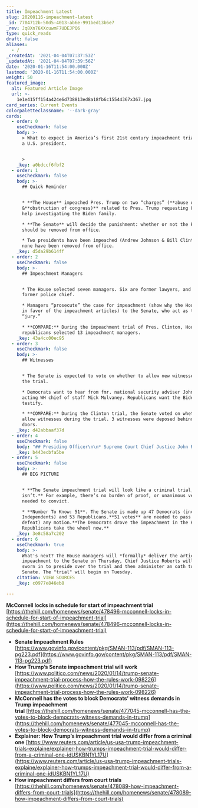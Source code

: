 ```yaml
---
title: Impeachment Latest
slug: 20200116-impeachment-latest
_id: 7704712b-50d5-4013-ab6e-991bed13b6e7
_rev: Jq8Xn76XXcuwmF7UDEJPQ6
type: quick_reads
draft: false
aliases:
  - /
_createdAt: '2021-04-04T07:37:53Z'
_updatedAt: '2021-04-04T07:39:56Z'
date: '2020-01-16T11:54:00.000Z'
lastmod: '2020-01-16T11:54:00.000Z'
weight: 50
featured_image:
  alt: Featured Article Image
  url: >-
    1e1e415ff154a424e6d738813ed8a18fb6c15544367x367.jpg
card_series: Current Events
colorpaletteclassname: '--dark-gray'
cards:
  - order: 0
    useCheckmark: false
    body: >-
      > What to expect in America’s first 21st century impeachment trial against
      a U.S. president.


      >
    _key: a0bdccf6fbf2
  - order: 1
    useCheckmark: false
    body: >-
      ## Quick Reminder


      * **The House** impeached Pres. Trump on two “charges” (**abuse of power**
      &**obstruction of congress)** related to Pres. Trump requesting Ukraine’s
      help investigating the Biden family.

      * **The Senate** will decide the punishment: whether or not the President
      should be removed from office.

      * Two presidents have been impeached (Andrew Johnson & Bill Clinton), but
      none have been removed from office.
    _key: d5da29b614ff
  - order: 2
    useCheckmark: false
    body: >-
      ## Impeachment Managers


      * The House selected seven managers. Six are former lawyers, and one is a
      former police chief.

      * Managers “prosecute” the case for impeachment (show why the House voted
      in favor of the impeachment articles) to the Senate, who act as the
      “jury.”

      * **COMPARE:** During the impeachment trial of Pres. Clinton, House
      republicans selected 13 impeachment managers.
    _key: 43a4cc00ec95
  - order: 3
    useCheckmark: false
    body: >-
      ## Witnesses


      * The Senate is expected to vote on whether to allow new witnesses during
      the trial.

      * Democrats want to hear from fmr. national security adviser John Bolton &
      acting WH chief of staff Mick Mulvaney. Republicans want the Bidens to
      testify.

      * **COMPARE:** During the Clinton trial, the Senate voted on whether to
      allow witnesses during the trial. 3 witnesses were deposed behind closed
      doors.
    _key: d42abbaaf37d
  - order: 4
    useCheckmark: false
    body: "## Presiding Officer\n\n* Supreme Court Chief Justice John Roberts will preside over the trial, but his role is***limited* and largely ceremonial**\_as the Senate can overrule his decisions by a majority vote.\n* The Senate decides BOTH the procedures governing the trial and its outcome — whether to oust the Pres.\n* Before the trial begins, the presiding officer and every senator must take an oath to “_do impartial justice_.”"
    _key: b443ecbfa5be
  - order: 5
    useCheckmark: false
    body: >-
      ## BIG PICTURE


      * **The Senate impeachment trial will look like a criminal trial, but it
      isn’t.** For example, there’s no burden of proof, or unanimous verdict
      needed to convict.

      * **Number To Know: 51**. The Senate is made up 47 Democrats (including 2
      Independents) and 53 Republicans.**51 votes** are needed to pass (or
      defeat) any motion.**The Democrats drove the impeachment in the House;
      Republicans take the wheel now.**
    _key: 3e8c58a7c202
  - order: 6
    useCheckmark: true
    body: >-
      What's next? The House managers will *formally* deliver the articles of
      impeachment to the Senate on Thursday, Chief Justice Roberts will take be
      sworn in to preside over the trial and then administer an oath to the full
      Senate. The "trial" will begin on Tuesday.
    citation: VIEW SOURCES
    _key: c0977e846eb8

---
```

**McConnell locks in schedule for start of impeachment trial**  
[https://thehill.com/homenews/senate/478496-mcconnell-locks-in-schedule-for-start-of-impeachment-trial](https://thehill.com/homenews/senate/478496-mcconnell-locks-in-schedule-for-start-of-impeachment-trial)  


* **Senate Impeachment Rules**  
[https://www.govinfo.gov/content/pkg/SMAN-113/pdf/SMAN-113-pg223.pdf](https://www.govinfo.gov/content/pkg/SMAN-113/pdf/SMAN-113-pg223.pdf)
* **How Trump’s Senate impeachment trial will work**  
[https://www.politico.com/news/2020/01/14/trump-senate-impeachment-trial-process-how-the-rules-work-098226](https://www.politico.com/news/2020/01/14/trump-senate-impeachment-trial-process-how-the-rules-work-098226)
* **McConnell has the votes to block Democrats’ witness demands in Trump impeachment trial** [https://thehill.com/homenews/senate/477045-mcconnell-has-the-votes-to-block-democrats-witness-demands-in-trump](https://thehill.com/homenews/senate/477045-mcconnell-has-the-votes-to-block-democrats-witness-demands-in-trump)
* **Explainer: How Trump’s impeachment trial would differ from a criminal one** [https://www.reuters.com/article/us-usa-trump-impeachment-trials-explaine/explainer-how-trumps-impeachment-trial-would-differ-from-a-criminal-one-idUSKBN1YL17U](https://www.reuters.com/article/us-usa-trump-impeachment-trials-explaine/explainer-how-trumps-impeachment-trial-would-differ-from-a-criminal-one-idUSKBN1YL17U)
* **How impeachment differs from court trials**  
[https://thehill.com/homenews/senate/478089-how-impeachment-differs-from-court-trials](https://thehill.com/homenews/senate/478089-how-impeachment-differs-from-court-trials)